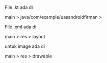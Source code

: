 File .kt ada di

main > java/com/example/uasandroidfirman >

File .xml ada di

main > res > layout

untuk image ada di

main > res > drawable

